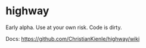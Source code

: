 # highway

Early alpha. Use at your own risk. Code is dirty. 

Docs: https://github.com/ChristianKienle/highway/wiki
